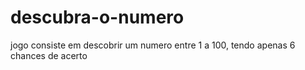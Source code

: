 # descubra-o-numero
 jogo consiste em descobrir um numero entre 1 a 100, tendo apenas 6 chances de acerto
